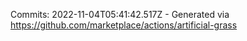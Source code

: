 Commits: 2022-11-04T05:41:42.517Z - Generated via https://github.com/marketplace/actions/artificial-grass
<br>
